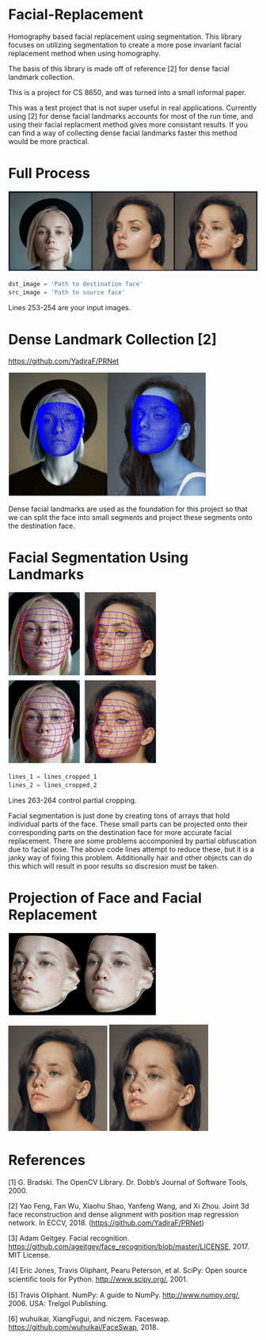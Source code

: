 # Facial-Replacement
Homography based facial replacement using segmentation. This library focuses on utilizing segmentation to create a more pose invariant facial replacement method when using homography.

The basis of this library is made off of reference [2] for dense facial landmark collection.

This is a project for CS 8650, and was turned into a small informal paper.

This was a test project that is not super useful in real applications. Currently using [2] for dense facial landmarks accounts for most of the run time, and using their facial replacment method gives more consistant results. If you can find a way of collecting dense facial landmarks faster this method would be more practical.

# Full Process
<img src="images/transformation_process.JPG" width="600" >

```python
dst_image = 'Path to destination face'
src_image = 'Path to source face'
```

Lines 253-254 are your input images.

# Dense Landmark Collection [2]

https://github.com/YadiraF/PRNet

<img src="images/face_dense.JPG" width="400" >

Dense facial landmarks are used as the foundation for this project so that we can split the face into small segments and project these segments onto the destination face.

# Facial Segmentation Using Landmarks
<img src="images/all_face_segments.JPG" width="300" >

```python
lines_1 = lines_cropped_1
lines_2 = lines_cropped_2
```

Lines 263-264 control partial cropping.

Facial segmentation is just done by creating tons of arrays that hold individual parts of the face. These small parts can be projected onto their corresponding parts on the destination face for more accurate facial replacement. There are some problems accomponied by partial obfuscation due to facial pose. The above code lines attempt to reduce these, but it is a janky way of fixing this problem. Additionally hair and other objects can do this which will result in poor results so discresion must be taken.

# Projection of Face and Facial Replacement
<img src="images/faces_changed.JPG" width="300" >


<img src="images/output2.jpg" width="200" > <img src="images/output3.jpg" width="200" >



# References

[1] G. Bradski. The OpenCV Library. Dr. Dobb’s Journal of Software Tools, 2000. 

[2] Yao Feng, Fan Wu, Xiaohu Shao, Yanfeng Wang, and Xi Zhou. Joint 3d face reconstruction and dense alignment with position map regression network. In ECCV, 2018. (https://github.com/YadiraF/PRNet)

[3] Adam Geitgey. Facial recognition. https://github.com/ageitgey/face_recognition/blob/master/LICENSE, 2017. MIT License. 

[4] Eric Jones, Travis Oliphant, Pearu Peterson, et al. SciPy: Open source scientiﬁc tools for Python. http://www.scipy.org/, 2001.

[5] Travis Oliphant. NumPy: A guide to NumPy. http://www.numpy.org/, 2006. USA: Trelgol Publishing. 

[6] wuhuikai, XiangFugui, and niczem. Faceswap. https://github.com/wuhuikai/FaceSwap, 2018. 
